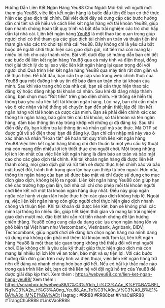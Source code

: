Hướng Dẫn Liên Kết Ngân Hàng Yeu88 Cho Người Mới 
Đối với người mới tham gia Yeu88, việc liên kết ngân hàng là bước đầu tiên để bạn có thể thực hiện các giao dịch tài chính. Bài viết dưới đây sẽ cung cấp các bước hướng dẫn chi tiết và dễ hiểu về cách liên kết ngân hàng với tài khoản Yeu88, giúp bạn nhanh chóng hoàn tất quy trình và bắt đầu trải nghiệm các trò chơi hấp dẫn tại nhà cái.
Liên kết ngân hàng [Yeu88](https://webyeu88.com/) là một thao tác quan trọng giúp người chơi có thể tham gia các giao dịch tài chính an toàn và thuận tiện khi tham gia vào các trò chơi tại nhà cái Yeu88. Đây không chỉ là yêu cầu bắt buộc để người chơi thực hiện các giao dịch gửi, rút tiền mà còn mang lại nhiều lợi ích cho các thành viên. Bài viết dưới đây sẽ hướng dẫn bạn chi tiết các bước để liên kết ngân hàng Yeu88 qua cả máy tính và điện thoại, đồng thời giải thích lý do tại sao việc liên kết ngân hàng lại quan trọng đối với người chơi.Quá trình liên kết ngân hàng Yeu88 qua máy tính rất đơn giản và dễ thực hiện. Để bắt đầu, bạn cần truy cập vào trang web chính thức của Yeu88 qua một đường link uy tín để bảo đảm an toàn cho tài khoản của mình. Sau khi vào trang chủ của nhà cái, bạn sẽ cần thực hiện thao tác đăng ký hoặc đăng nhập tài khoản cá nhân. Sau khi đã đăng nhập thành công, bạn chọn mục "Rút tiền" trên giao diện chính. Hệ thống sẽ hiển thị thông báo yêu cầu liên kết tài khoản ngân hàng. Lúc này, bạn chỉ cần nhấn vào ô xác nhận và hệ thống sẽ chuyển bạn đến phần thiết lập để liên kết ngân hàng với tài khoản cá cược của mình. Bạn sẽ phải điền chính xác các thông tin ngân hàng, bao gồm tên chủ tài khoản, số tài khoản và tên ngân hàng, đảm bảo thông tin này trùng khớp với những gì đã đăng ký. Sau khi điền đầy đủ, bạn kiểm tra lại thông tin và nhấn gửi mã xác thực. Mã OTP sẽ được gửi về số điện thoại bạn đã đăng ký. Bạn chỉ cần nhập mã này vào ô xác nhận và nhấn "Hoàn tất" để hoàn tất quy trình liên kết ngân hàng Yeu88.Việc liên kết ngân hàng không chỉ đơn thuần là một yêu cầu kỹ thuật mà còn mang đến nhiều lợi ích thiết thực cho người chơi. Một trong những lợi ích lớn nhất của việc liên kết ngân hàng là đảm bảo an toàn và bảo mật cao cho các giao dịch tài chính. Khi tài khoản ngân hàng đã được liên kết thành công, mọi giao dịch gửi và rút tiền sẽ được thực hiện chính xác và bảo mật tuyệt đối, tránh tình trạng gian lận hay can thiệp từ bên ngoài. Hơn nữa, thông tin ngân hàng của bạn sẽ được bảo mật và chỉ được sử dụng cho mục đích giao dịch, không bị lộ ra ngoài. Liên kết ngân hàng Yeu88 còn giúp hạn chế các trường hợp gian lận, bởi nhà cái chỉ cho phép mỗi tài khoản người chơi liên kết với một tài khoản ngân hàng duy nhất. Điều này giúp ngăn ngừa các hành vi gian lận hoặc thực hiện các giao dịch không hợp lệ. Ngoài ra, việc liên kết ngân hàng còn giúp người chơi thực hiện giao dịch nhanh chóng và thuận tiện. Khi tài khoản đã được liên kết, bạn sẽ không phải xác minh lại thông tin nhiều lần, giúp tiết kiệm thời gian và mang lại trải nghiệm giao dịch mượt mà, đặc biệt khi cần rút tiền nhanh chóng để tận hưởng chiến thắng. Yeu88 cũng cung cấp đa dạng các lựa chọn ngân hàng lớn và phổ biến tại Việt Nam như Vietcombank, Vietinbank, Agribank, BIDV, Techcombank, giúp người chơi dễ dàng lựa chọn ngân hàng mà mình đang sử dụng mà không cần phải mở thêm tài khoản mới.Tóm lại, liên kết ngân hàng Yeu88 là một thao tác quan trọng không thể thiếu đối với mọi người chơi. Đây không chỉ là yêu cầu kỹ thuật giúp thực hiện giao dịch mà còn mang lại nhiều lợi ích lớn về an toàn, bảo mật và sự tiện lợi. Với các bước hướng dẫn đơn giản trên máy tính và điện thoại, việc liên kết ngân hàng trở nên dễ dàng và nhanh chóng hơn bao giờ hết. Nếu có bất kỳ thắc mắc nào trong quá trình liên kết, bạn có thể liên hệ với đội ngũ hỗ trợ của Yeu88 để được giải đáp kịp thời.
Xem thêm : https://webyeu88.com/lien-ket-ngan-hang-yeu88/
Xem thêm : https://scrapbox.io/webyeu88/C%C3%A1ch_Li%C3%AAn_K%E1%BA%BFt_Ng%C3%A2n_H%C3%A0ng_Yeu88_An_To%C3%A0n_V%C3%A0_B%E1%BA%A3o_M%E1%BA%ADt
Hagtag : #RR88 #RR88bet #NhàCáiRR88 #TrangChủRR88 #LinkVàoRR88
